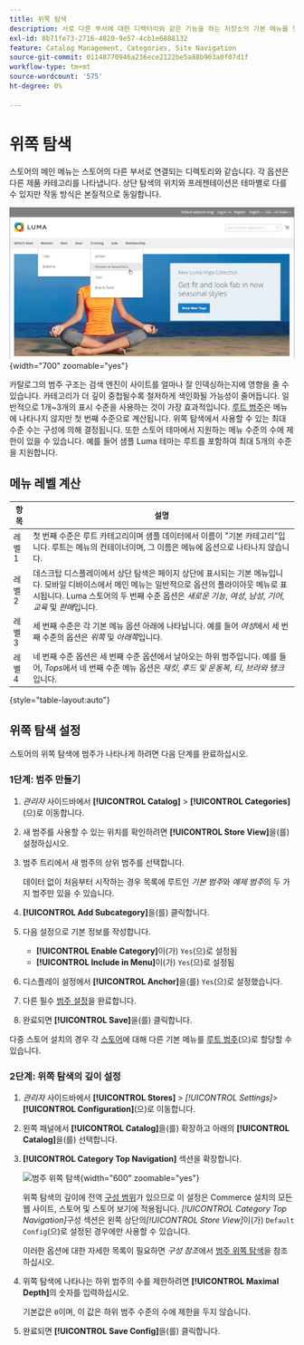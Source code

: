 ```yaml
---
title: 위쪽 탐색
description: 서로 다른 부서에 대한 디렉터리와 같은 기능을 하는 저장소의 기본 메뉴를 정의하는 방법을 알아봅니다.
exl-id: 8b71fe73-2716-4820-9e57-4cb1e6888132
feature: Catalog Management, Categories, Site Navigation
source-git-commit: 01148770946a236ece2122be5a88b963a0f07d1f
workflow-type: tm+mt
source-wordcount: '575'
ht-degree: 0%

---
```


# 위쪽 탐색

스토어의 메인 메뉴는 스토어의 다른 부서로 연결되는 디렉토리와 같습니다. 각 옵션은 다른 제품 카테고리를 나타냅니다. 상단 탐색의 위치와 프레젠테이션은 테마별로 다를 수 있지만 작동 방식은 본질적으로 동일합니다.

![위쪽 탐색](./assets/storefront-top-navigation.png){width="700" zoomable="yes"}

카탈로그의 범주 구조는 검색 엔진이 사이트를 얼마나 잘 인덱싱하는지에 영향을 줄 수 있습니다. 카테고리가 더 깊이 중첩될수록 철저하게 색인화될 가능성이 줄어듭니다. 일반적으로 1개~3개의 표시 수준을 사용하는 것이 가장 효과적입니다. [루트 범주](category-root.md)은 메뉴에 나타나지 않지만 첫 번째 수준으로 계산됩니다. 위쪽 탐색에서 사용할 수 있는 최대 수준 수는 구성에 의해 결정됩니다. 또한 스토어 테마에서 지원하는 메뉴 수준의 수에 제한이 있을 수 있습니다. 예를 들어 샘플 Luma 테마는 루트를 포함하여 최대 5개의 수준을 지원합니다.

## 메뉴 레벨 계산

| 항목 | 설명 |
|--- |--- |
| 레벨 1 | 첫 번째 수준은 루트 카테고리이며 샘플 데이터에서 이름이 &quot;기본 카테고리&quot;입니다. 루트는 메뉴의 컨테이너이며, 그 이름은 메뉴에 옵션으로 나타나지 않습니다. |
| 레벨 2 | 데스크탑 디스플레이에서 상단 탐색은 페이지 상단에 표시되는 기본 메뉴입니다. 모바일 디바이스에서 메인 메뉴는 일반적으로 옵션의 플라이아웃 메뉴로 표시됩니다. Luma 스토어의 두 번째 수준 옵션은 _새로운 기능_, _여성_, _남성_, _기어_, _교육_ 및 _판매_&#x200B;입니다. |
| 레벨 3 | 세 번째 수준은 각 기본 메뉴 옵션 아래에 나타납니다. 예를 들어 _여성_&#x200B;에서 세 번째 수준의 옵션은 _위쪽_ 및 _아래쪽_&#x200B;입니다. |
| 레벨 4 | 네 번째 수준 옵션은 세 번째 수준 옵션에서 날아오는 하위 범주입니다. 예를 들어, _Tops_&#x200B;에서 네 번째 수준 메뉴 옵션은 _재킷_, _후드 및 운동복_, _티_, _브라와 탱크_&#x200B;입니다. |

{style="table-layout:auto"}

## 위쪽 탐색 설정

스토어의 위쪽 탐색에 범주가 나타나게 하려면 다음 단계를 완료하십시오.

### 1단계: 범주 만들기

1. _관리자_ 사이드바에서 **[!UICONTROL Catalog]** > **[!UICONTROL Categories]**(으)로 이동합니다.

1. 새 범주를 사용할 수 있는 위치를 확인하려면 **[!UICONTROL Store View]**&#x200B;을(를) 설정하십시오.

1. 범주 트리에서 새 범주의 상위 범주를 선택합니다.

   데이터 없이 처음부터 시작하는 경우 목록에 루트인 _기본 범주_&#x200B;와 _예제 범주_&#x200B;의 두 가지 범주만 있을 수 있습니다.

1. **[!UICONTROL Add Subcategory]**&#x200B;을(를) 클릭합니다.

1. 다음 설정으로 기본 정보를 작성합니다.

   - **[!UICONTROL Enable Category]**&#x200B;이(가) `Yes`(으)로 설정됨
   - **[!UICONTROL Include in Menu]**&#x200B;이(가) `Yes`(으)로 설정됨

1. 디스플레이 설정에서 **[!UICONTROL Anchor]**&#x200B;을(를) `Yes`(으)로 설정했습니다.

1. 다른 필수 [범주 설정](category-create.md)을 완료합니다.

1. 완료되면 **[!UICONTROL Save]**&#x200B;을(를) 클릭합니다.

다중 스토어 설치의 경우 각 [스토어](../stores-purchase/stores.md#add-stores)에 대해 다른 기본 메뉴를 [루트 범주](category-root.md)(으)로 할당할 수 있습니다.

### 2단계: 위쪽 탐색의 깊이 설정

1. _관리자_ 사이드바에서 **[!UICONTROL Stores]** > _[!UICONTROL Settings]_>**[!UICONTROL Configuration]**(으)로 이동합니다.

1. 왼쪽 패널에서 **[!UICONTROL Catalog]**&#x200B;을(를) 확장하고 아래의 **[!UICONTROL Catalog]**&#x200B;을(를) 선택합니다.

1. **[!UICONTROL Category Top Navigation]** 섹션을 확장합니다.

   ![범주 위쪽 탐색](../configuration-reference/catalog/assets/catalog-category-top-navigation.png){width="600" zoomable="yes"}

   위쪽 탐색의 깊이에 전역 [구성 범위](../getting-started/websites-stores-views.md#scope-settings)가 있으므로 이 설정은 Commerce 설치의 모든 웹 사이트, 스토어 및 스토어 보기에 적용됩니다. _[!UICONTROL Category Top Navigation]_&#x200B;구성 섹션은 왼쪽 상단의&#x200B;_[!UICONTROL Store View]_&#x200B;이(가) `Default Config`(으)로 설정된 경우에만 사용할 수 있습니다.

   이러한 옵션에 대한 자세한 목록이 필요하면 _구성 참조_&#x200B;에서 [범주 위쪽 탐색](../configuration-reference/catalog/catalog.md#layered-navigation)을 참조하십시오.

1. 위쪽 탐색에 나타나는 하위 범주의 수를 제한하려면 **[!UICONTROL Maximal Depth]**&#x200B;의 숫자를 입력하십시오.

   기본값은 `0`이며, 이 값은 하위 범주 수준의 수에 제한을 두지 않습니다.

1. 완료되면 **[!UICONTROL Save Config]**&#x200B;을(를) 클릭합니다.
